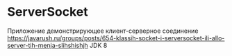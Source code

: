 # ServerSocket
Приложение демонстрирующее клиент-серверное соединение
https://javarush.ru/groups/posts/654-klassih-socket-i-serversocket-ili-allo-server-tih-menja-slihshishjh
JDK 8